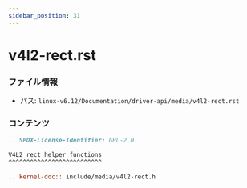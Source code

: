 ```yaml
---
sidebar_position: 31
---
```

# v4l2-rect.rst

### ファイル情報

- パス: `linux-v6.12/Documentation/driver-api/media/v4l2-rect.rst`

### コンテンツ

```rst
.. SPDX-License-Identifier: GPL-2.0

V4L2 rect helper functions
^^^^^^^^^^^^^^^^^^^^^^^^^^

.. kernel-doc:: include/media/v4l2-rect.h

```
